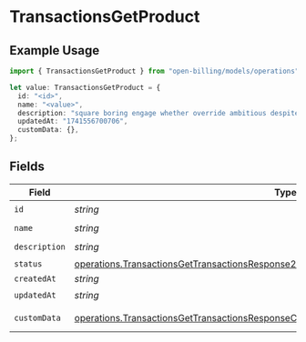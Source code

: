 # TransactionsGetProduct

## Example Usage

```typescript
import { TransactionsGetProduct } from "open-billing/models/operations";

let value: TransactionsGetProduct = {
  id: "<id>",
  name: "<value>",
  description: "square boring engage whether override ambitious despite",
  updatedAt: "1741556700706",
  customData: {},
};
```

## Fields

| Field                                                                                                                                                                                              | Type                                                                                                                                                                                               | Required                                                                                                                                                                                           | Description                                                                                                                                                                                        |
| -------------------------------------------------------------------------------------------------------------------------------------------------------------------------------------------------- | -------------------------------------------------------------------------------------------------------------------------------------------------------------------------------------------------- | -------------------------------------------------------------------------------------------------------------------------------------------------------------------------------------------------- | -------------------------------------------------------------------------------------------------------------------------------------------------------------------------------------------------- |
| `id`                                                                                                                                                                                               | *string*                                                                                                                                                                                           | :heavy_check_mark:                                                                                                                                                                                 | N/A                                                                                                                                                                                                |
| `name`                                                                                                                                                                                             | *string*                                                                                                                                                                                           | :heavy_check_mark:                                                                                                                                                                                 | N/A                                                                                                                                                                                                |
| `description`                                                                                                                                                                                      | *string*                                                                                                                                                                                           | :heavy_check_mark:                                                                                                                                                                                 | N/A                                                                                                                                                                                                |
| `status`                                                                                                                                                                                           | [operations.TransactionsGetTransactionsResponse200ApplicationJSONResponseBodyItemsStatus](../../models/operations/transactionsgettransactionsresponse200applicationjsonresponsebodyitemsstatus.md) | :heavy_minus_sign:                                                                                                                                                                                 | N/A                                                                                                                                                                                                |
| `createdAt`                                                                                                                                                                                        | *string*                                                                                                                                                                                           | :heavy_minus_sign:                                                                                                                                                                                 | N/A                                                                                                                                                                                                |
| `updatedAt`                                                                                                                                                                                        | *string*                                                                                                                                                                                           | :heavy_check_mark:                                                                                                                                                                                 | N/A                                                                                                                                                                                                |
| `customData`                                                                                                                                                                                       | [operations.TransactionsGetTransactionsResponseCustomData](../../models/operations/transactionsgettransactionsresponsecustomdata.md)                                                               | :heavy_check_mark:                                                                                                                                                                                 | Any valid JSON value                                                                                                                                                                               |